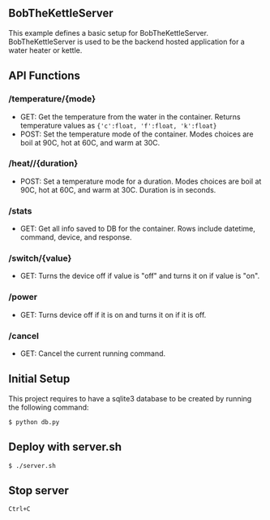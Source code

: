 ## BobTheKettleServer
This example defines a basic setup for BobTheKettleServer. BobTheKettleServer is used to be the backend hosted application for a water heater or kettle.

## API Functions

### /temperature/{mode}
* GET: Get the temperature from the water in the container. Returns temperature values as `{'c':float, 'f':float, 'k':float}`
* POST: Set the temperature mode of the container. Modes choices are boil at 90C, hot at 60C, and warm at 30C.
### /heat/<mode>/{duration}
* POST: Set a temperature mode for a duration. Modes choices are boil at 90C, hot at 60C, and warm at 30C. Duration is in seconds.
### /stats
* GET: Get all info saved to DB for the container. Rows include datetime, command, device, and response.
### /switch/{value}
* GET: Turns the device off if value is "off" and turns it on if value is "on".
### /power
* GET: Turns device off if it is on and turns it on if it is off.
### /cancel
* GET: Cancel the current running command.

## Initial Setup
This project requires to have a sqlite3 database to be created by running the following command:
```
$ python db.py
```

## Deploy with server.sh

```
$ ./server.sh
```

## Stop server

```
Ctrl+C
```
